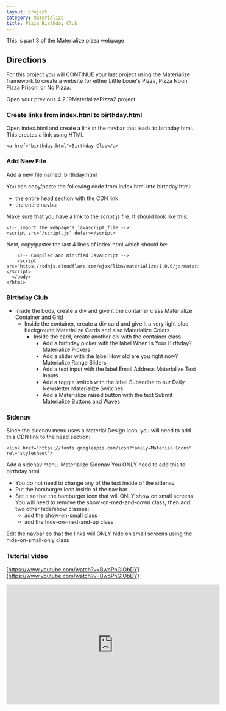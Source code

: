 ```yaml
---
layout: project
category: materialize
title: Pizza Birthday Club
---
```


This is part 3 of the Materialize pizza webpage

## Directions

For this project you will CONTINUE your last project using the Materialize framework to create a website for either Little Louie's Pizza, Pizza Noun, Pizza Prison, or No Pizza.

Open your previous 4.2.19MaterializePizza2 project.

### Create links from index.html to birthday.html

Open index.html and create a link in the navbar that leads to birthday.html. This creates a link using HTML

```
<a href="birthday.html">Birthday Club</a>
```

### Add New File

Add a new file named: birthday.html

You can copy/paste the following code from index.html into birthday.html:
- the entire head section with the CDN link
- the entire navbar

Make sure that you have a link to the script.js file. It should look like this:

```
<!-- import the webpage's javascript file -->
<script src="/script.js" defer></script>
```

Next, copy/paster the last 4 lines of index.html which should be:
```
    <!-- Compiled and minified JavaScript -->
    <script src="https://cdnjs.cloudflare.com/ajax/libs/materialize/1.0.0/js/materialize.min.js"></script>
  </body>
</html>
```

### Birthday Club

- Inside the body, create a div and give it the container class Materialize Container and Grid
  - Inside the container, create a div card and give it a very light blue background Materialize Cards and also Materialize Colors
    - Inside the card, create another div with the container class
      - Add a birthday picker with the label When Is Your Birthday? Materialize Pickers
      - Add a slider with the label How old are you right now? Materialize Range Sliders
      - Add a text input with the label Email Address Materialize Text Inputs
      - Add a toggle switch with the label Subscribe to our Daily Newsletter Materialize Switches
      - Add a Materialize raised button with the text Submit Materialize Buttons and Waves


### Sidenav

Since the sidenav menu uses a Material Design icon, you will need to add this CDN link to the head section:
```
<link href="https://fonts.googleapis.com/icon?family=Material+Icons" rel="stylesheet">
```
Add a sidenav menu. Materialize Sidenav You ONLY need to add this to birthday.html

- You do not need to change any of the text inside of the sidenav.
- Put the hamburger icon inside of the nav bar
- Set it so that the hamburger icon that will ONLY show on small screens. You will need to remove the show-on-med-and-down class, then add two other hide/show classes:
  - add the show-on-small class
  - add the hide-on-med-and-up class

Edit the navbar so that the links will ONLY hide on small screens using the hide-on-small-only class

### Tutorial video

[https://www.youtube.com/watch?v=BwoPhGIObDY](https://www.youtube.com/watch?v=BwoPhGIObDY)
<div>
<iframe width="560" height="315" src="https://www.youtube.com/embed/BwoPhGIObDY" frameborder="0" allow="accelerometer; autoplay; encrypted-media; gyroscope; picture-in-picture" allowfullscreen></iframe></div>
